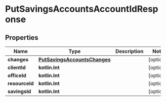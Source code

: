 
# PutSavingsAccountsAccountIdResponse

## Properties
| Name | Type | Description | Notes |
| ------------ | ------------- | ------------- | ------------- |
| **changes** | [**PutSavingsAccountsChanges**](PutSavingsAccountsChanges.md) |  |  [optional] |
| **clientId** | **kotlin.Int** |  |  [optional] |
| **officeId** | **kotlin.Int** |  |  [optional] |
| **resourceId** | **kotlin.Int** |  |  [optional] |
| **savingsId** | **kotlin.Int** |  |  [optional] |



